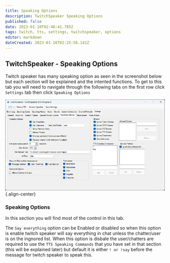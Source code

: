 ```yaml
---
title: Speaking Options
description: TwitchSpeaker Speaking Options 
published: false
date: 2023-01-10T02:48:41.785Z
tags: twitch, tts, settings, twitchspeaker, options
editor: markdown
dateCreated: 2023-01-10T02:25:56.142Z
---
```


##  TwitchSpeaker - Speaking Options 

Twitch speaker has many speaking option as seen in the screenshot below but each section will be explained and the intented functions. To get to this tab you will need to navigate through the following tabs on the first row click `Settings` tab then click `Speaking Options` 

![tts-speakingoptions.png](/twitchspeaker/tabs/settings/speaking-options/tts-speakingoptions.png){.align-center}

### Speaking Options 

In this section you will find most of the control in this tab. 

The `Say everything` option can be Enabled or disabled  so when this option is enable twitch speaker will say everything in chat  unless  the chatter/user is on the ingnored list. When this option is disbale the user/chatters are required to use the `TTS Speaking Commands` that you have set in that section (this will be explained later) but default it is either `! or !say` before the message for twitch speaker to speak this. 